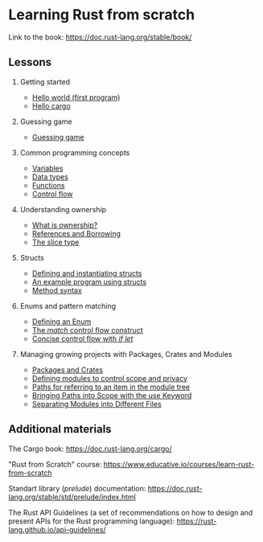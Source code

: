 # Learning Rust from scratch

Link to the book: https://doc.rust-lang.org/stable/book/


## Lessons

1. Getting started

    - [Hello world (first program)](./01-getting-started/hello-world/)
    - [Hello cargo](./01-getting-started/hello-cargo/)

2. Guessing game

    - [Guessing game](./02-guessing-game/guessing-game/)

3. Common programming concepts

    - [Variables](./03-common-programming-concepts/variables/)
    - [Data types](./03-common-programming-concepts/data-types/)
    - [Functions](./03-common-programming-concepts/functions/)
    - [Control flow](./03-common-programming-concepts/control-flow/)

4. Understanding ownership

    - [What is ownership?](./04-understanding-ownership/what-is-ownership/)
    - [References and Borrowing](./04-understanding-ownership/references-and-borrowing/)
    - [The slice type](./04-understanding-ownership/the-slice-type/)

5. Structs

    - [Defining and instantiating structs](./05-structs/defining-and-instantiating-structs/)
    - [An example program using structs](./05-structs/structs-example/)
    - [Method syntax](./05-structs/method-syntax/)

6. Enums and pattern matching

    - [Defining an Enum](./06-enums-and-pattern-matching/enums/)
    - [The *match* control flow construct](./06-enums-and-pattern-matching/match-control-flow/)
    - [Concise control flow with *if let*](./06-enums-and-pattern-matching/if-let/)

7. Managing growing projects with Packages, Crates and Modules

    - [Packages and Crates](./07-managing-project/packages-and-crates/)
    - [Defining modules to control scope and privacy](./07-managing-project/defining-modules/)
    - [Paths for referring to an item in the module tree](./07-managing-project/module-tree/)
    - [Bringing Paths into Scope with the use Keyword](./07-managing-project/use-keyword/)
    - [Separating Modules into Different Files](./07-managing-project/separating-modules-into-different-files/)


## Additional materials

The Cargo book: https://doc.rust-lang.org/cargo/

"Rust from Scratch" course: https://www.educative.io/courses/learn-rust-from-scratch

Standart library (*prelude*) documentation: https://doc.rust-lang.org/stable/std/prelude/index.html

The Rust API Guidelines (a set of recommendations on how to design and present APIs for the Rust programming language): https://rust-lang.github.io/api-guidelines/

